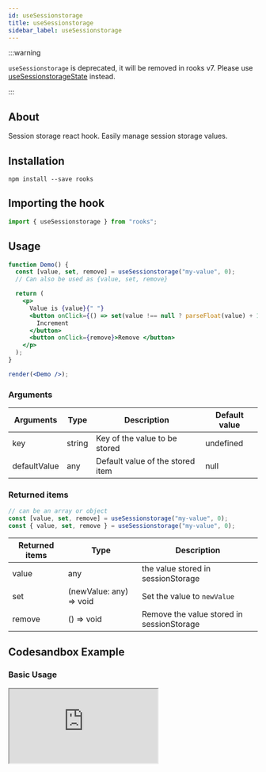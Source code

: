 ```yaml
---
id: useSessionstorage
title: useSessionstorage
sidebar_label: useSessionstorage
---
```


:::warning

`useSessionstorage` is deprecated, it will be removed in rooks v7. Please use [useSessionstorageState](/useSessionstorageState) instead.

:::

## About

Session storage react hook. Easily manage session storage values.

## Installation

    npm install --save rooks

## Importing the hook

```javascript
import { useSessionstorage } from "rooks";
```

## Usage

```jsx
function Demo() {
  const [value, set, remove] = useSessionstorage("my-value", 0);
  // Can also be used as {value, set, remove}

  return (
    <p>
      Value is {value}{" "}
      <button onClick={() => set(value !== null ? parseFloat(value) + 1 : 0)}>
        Increment
      </button>
      <button onClick={remove}>Remove </button>
    </p>
  );
}

render(<Demo />);
```

### Arguments

| Arguments    | Type   | Description                      | Default value |
| ------------ | ------ | -------------------------------- | ------------- |
| key          | string | Key of the value to be stored    | undefined     |
| defaultValue | any    | Default value of the stored item | null          |

### Returned items

```javascript
// can be an array or object
const [value, set, remove] = useSessionstorage("my-value", 0);
const { value, set, remove } = useSessionstorage("my-value", 0);
```

| Returned items | Type                    | Description                               |
| -------------- | ----------------------- | ----------------------------------------- |
| value          | any                     | the value stored in sessionStorage        |
| set            | (newValue: any) => void | Set the value to `newValue`               |
| remove         | () => void              | Remove the value stored in sessionStorage |

## Codesandbox Example

### Basic Usage

<iframe src="https://codesandbox.io/embed/usesessionstorage-svipc?fontsize=14&hidenavigation=1&theme=dark"
  style={{
    width: "100%",
    height: 500,
    border: 0,
    borderRadius: 4,
    overflow: "hidden"
  }} 
  title="useSessionstorage"
  allow="accelerometer; ambient-light-sensor; camera; encrypted-media; geolocation; gyroscope; hid; microphone; midi; payment; usb; vr; xr-spatial-tracking"
  sandbox="allow-forms allow-modals allow-popups allow-presentation allow-same-origin allow-scripts"
/>

## Join Bhargav's discord server

You can click on the floating discord icon at the bottom right of the screen and talk to us in our server.
